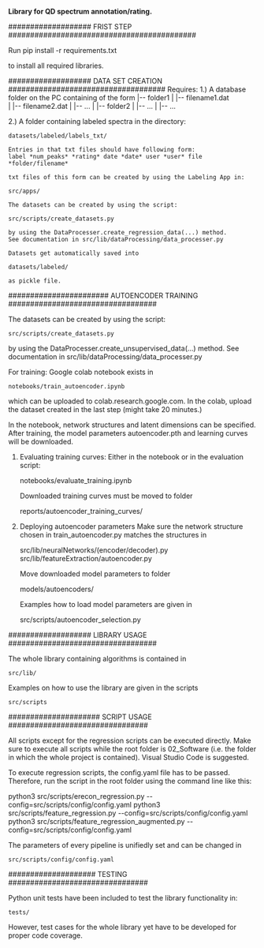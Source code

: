 **Library for QD spectrum annotation/rating.**

################### FRIST STEP ###########################################

Run 
	pip install -r requirements.txt

to install all required libraries.


################### DATA SET CREATION ####################################
Requires:
1.) A database folder on the PC containing of the form
	|-- folder1
	|	|-- filename1.dat      
	|	|-- filename2.dat
	|	|-- ...
	|
	|-- folder2
	|	|-- ...
	|
	|-- ...

2.) A folder containing labeled spectra in the directory:

   	datasets/labeled/labels_txt/

    Entries in that txt files should have following form:
    label *num_peaks* *rating* date *date* user *user* file *folder/filename*

    txt files of this form can be created by using the Labeling App in:

	src/apps/

    The datasets can be created by using the script:

	src/scripts/create_datasets.py

    by using the DataProcesser.create_regression_data(...) method.
    See documentation in src/lib/dataProcessing/data_processer.py

    Datasets get automatically saved into

	datasets/labeled/

    as pickle file.

####################### AUTOENCODER TRAINING ##################################

The datasets can be created by using the script:

	src/scripts/create_datasets.py

by using the DataProcesser.create_unsupervised_data(...) method.
See documentation in src/lib/dataProcessing/data_processer.py

For training: Google colab notebook exists in

	notebooks/train_autoencoder.ipynb

which can be uploaded to colab.research.google.com. 
In the colab, upload the dataset created in the last step (might take 20 minutes.)

In the notebook, network structures and latent dimensions can be specified.
After training, the model parameters autoencoder.pth and learning curves will be downloaded.

1) Evaluating training curves:
   Either in the notebook or in the evaluation script:

	notebooks/evaluate_training.ipynb

   Downloaded training curves must be moved to folder

	reports/autoencoder_training_curves/

2) Deploying autoencoder parameters
   Make sure the network structure chosen in train_autoencoder.py matches the structures in

	src/lib/neuralNetworks/(encoder/decoder).py
	src/lib/featureExtraction/autoencoder.py

   Move downloaded model parameters to folder

	models/autoencoders/

   Examples how to load model parameters are given in 

	src/scripts/autoencoder_selection.py


################### LIBRARY USAGE ##################################

The whole library containing algorithms is contained in

	src/lib/

Examples on how to use the library are given in the scripts

	src/scripts


##################### SCRIPT USAGE ################################

All scripts except for the regression scripts can be executed directly. Make sure 
to execute all scripts while the root folder is 02_Software (i.e. the folder in which
the whole project is contained). Visual Studio Code is suggested.

To execute regression scripts, the config.yaml file has to be passed. Therefore, run 
the script in the root folder using the command line like this:

python3 src/scripts/erecon_regression.py --config=src/scripts/config/config.yaml
python3 src/scripts/feature_regression.py --config=src/scripts/config/config.yaml
python3 src/scripts/feature_regression_augmented.py --config=src/scripts/config/config.yaml

The parameters of every pipeline is unifiedly set and can be changed in 

	src/scripts/config/config.yaml


#################### TESTING ################################

Python unit tests have been included to test the library functionality in:

	tests/

However, test cases for the whole library yet have to be developed for proper code coverage.


   

